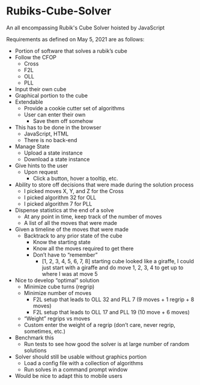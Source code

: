# Rubiks-Cube-Solver
An all encompassing Rubik's Cube Solver hoisted by JavaScript

Requirements as defined on May 5, 2021 are as follows:
- Portion of software that solves a rubik’s cube
- Follow the CFOP
    - Cross
    - F2L
    - OLL
    - PLL
- Input their own cube
- Graphical portion to the cube
- Extendable
  - Provide a cookie cutter set of algorithms
  - User can enter their own
    - Save them off somehow
- This has to be done in the browser
  - JavaScript, HTML
  - There is no back-end
- Manage State
  - Upload a state instance
  - Download a state instance
- Give hints to the user
  - Upon request
    - Click a button, hover a tooltip, etc.
- Ability to store off decisions that were made during the solution process
  - I picked moves X, Y, and Z for the Cross
  - I picked algorithm 32 for OLL
  - I picked algorithm 7 for PLL
- Dispense statistics at the end of a solve
  - At any point in time, keep track of the number of moves
  - A list of all the moves that were made
- Given a timeline of the moves that were made
  - Backtrack to any prior state of the cube
    - Know the starting state
    - Know all the moves required to get there
    - Don’t have to “remember”
      - [1, 2, 3, 4, 5, 6, 7, 8] starting cube looked like a giraffe, I could just start with a giraffe and do move 1, 2, 3, 4 to get up to where I was at move 5
- Nice to develop “optimal” solution
  - Minimize cube turns (regrip)
  - Minimize number of moves
    - F2L setup that leads to OLL 32 and PLL 7 (9 moves + 1 regrip + 8 moves)
    - F2L setup that leads to OLL 17 and PLL 19 (10 move + 6 moves)
  - “Weight” regrips vs moves
  - Custom enter the weight of a regrip (don’t care, never regrip, sometimes, etc.)
- Benchmark this
    - Run tests to see how good the solver is at large number of random solutions
- Solver should still be usable without graphics portion
  - Load a config file with a collection of algorithms
  - Run solves in a command prompt window
- Would be nice to adapt this to mobile users
